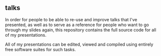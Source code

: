 ## talks ##

In order for people to be able to re-use and improve talks that I've presented,
as well as to serve as a reference for people who want to go through my slides
again, this repository contains the full source code for all of my
presentations.

All of my presentations can be edited, viewed and compiled using entirely free
software suites for such tasks.
